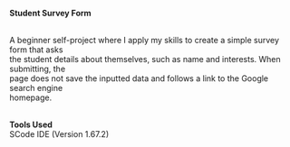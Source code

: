 **Student Survey Form**<br><br>

A beginner self-project where I apply my skills to create a simple survey form that asks<br> 
the student details about themselves, such as name and interests. When submitting, the<br>
page does not save the inputted data and follows a link to the Google search engine<br>
homepage. <br><br>

**Tools Used**<br>
SCode IDE (Version 1.67.2)

